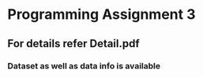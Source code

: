 # Programming Assignment 3

## For details refer Detail.pdf 

### Dataset as well as data info is available
